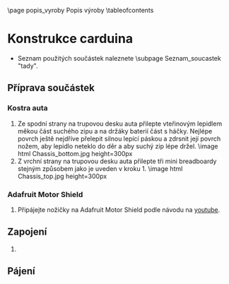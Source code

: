 \page popis_vyroby Popis výroby
\tableofcontents

# Konstrukce carduina

+ Seznam použitých součástek naleznete \subpage Seznam_soucastek "tady".

## Příprava součástek

### Kostra auta
1. Ze spodní strany na trupovou desku auta přilepte vteřinovým lepidlem měkou část suchého zipu a na držáky baterií část s háčky. Nejlépe povrch ještě nejdříve přelepit silnou lepící páskou a zdrsnit její povrch nožem, aby lepidlo neteklo do děr a aby suchý zip lépe držel.
\image html Chassis_bottom.jpg height=300px
2. Z vrchní strany na trupovou desku auta přilepte tři mini breadboardy stejným způsobem jako je uveden v kroku 1.
\image html Chassis_top.jpg height=300px

### Adafruit Motor Shield
1. Připájejte nožičky na Adafruit Motor Shield podle návodu na [youtube](https://youtu.be/C1Vl55MzAj4).

## Zapojení
1. 

## Pájení